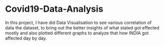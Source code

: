 # Covid19-Data-Analysis

In this project, I have did Data Visualisation to see various correlation of data the dataset, to bring out the better insights of what stated got effected mostly and also plotted different graphs to analyze that how INDIA got affected day by day.
